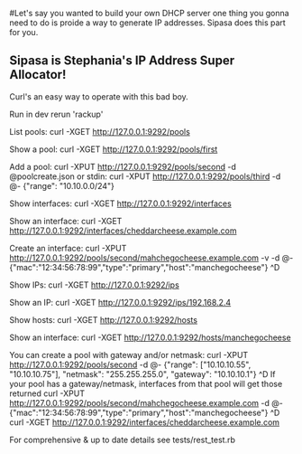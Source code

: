 #Let's say you wanted to build your own DHCP server one thing you gonna need to do is proide a way to generate IP addresses. Sipasa does this part for you.

## Sipasa is Stephania's IP Address Super Allocator!

Curl's an easy way to operate with this bad boy.

Run in dev
rerun 'rackup'

List pools:
curl -XGET http://127.0.0.1:9292/pools

Show a pool:
curl -XGET http://127.0.0.1:9292/pools/first

Add a pool:
curl -XPUT http://127.0.0.1:9292/pools/second -d @poolcreate.json
or stdin:
curl -XPUT http://127.0.0.1:9292/pools/third -d @-
{"range": "10.10.0.0/24"}
<Ctl-D>

Show interfaces:
curl -XGET http://127.0.0.1:9292/interfaces

Show an interface:
curl -XGET http://127.0.0.1:9292/interfaces/cheddarcheese.example.com

Create an interface:
curl -XPUT http://127.0.0.1:9292/pools/second/mahchegocheese.example.com -v -d @-
{"mac":"12:34:56:78:99","type":"primary","host":"manchegocheese"}
^D

Show IPs:
curl -XGET http://127.0.0.1:9292/ips

Show an IP:
curl -XGET http://127.0.0.1:9292/ips/192.168.2.4


Show hosts:
curl -XGET http://127.0.0.1:9292/hosts

Show an interface:
curl -XGET http://127.0.0.1:9292/hosts/manchegocheese

You can create a pool with gateway and/or netmask:
curl -XPUT http://127.0.0.1:9292/pools/second -d @-
{"range": ["10.10.10.55", "10.10.10.75"], "netmask": "255.255.255.0", "gateway": "10.10.10.1"}
^D
If your pool has a gateway/netmask, interfaces from that pool will get those returned
curl -XPUT http://127.0.0.1:9292/pools/second/mahchegocheese.example.com -d @-
{"mac":"12:34:56:78:99","type":"primary","host":"manchegocheese"}
^D
curl -XGET http://127.0.0.1:9292/interfaces/cheddarcheese.example.com

For comprehensive & up to date details see tests/rest_test.rb

